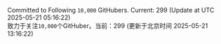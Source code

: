 Committed to Following `10,000` GitHubers. Current: <!-- FOLLOWING_COUNT -->299<!-- FOLLOWING_COUNT --> (Update at UTC <!-- LAST_UPDATED -->2025-05-21 05:16:22<!-- LAST_UPDATED -->)<br>
致力于关注`10,000`个GitHuber。当前：<!-- FOLLOWING_COUNT -->299<!-- FOLLOWING_COUNT --> (更新于北京时间 <!-- LAST_UPDATED_CST -->2025-05-21 13:16:22<!-- LAST_UPDATED_CST -->)
